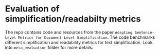 # Evaluation of simplification/readabilty metrics

The repo contains code and resources from the paper `Adapting Sentence-Level Metrics for Document-Level Simplification`. The code benchmarks different simplification and readability metrics for text simplification. Look into `meta_evaluation` folder for more details. 


